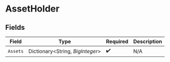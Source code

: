 # AssetHolder


## Fields

| Field                            | Type                             | Required                         | Description                      |
| -------------------------------- | -------------------------------- | -------------------------------- | -------------------------------- |
| `Assets`                         | Dictionary<String, *BigInteger*> | :heavy_check_mark:               | N/A                              |